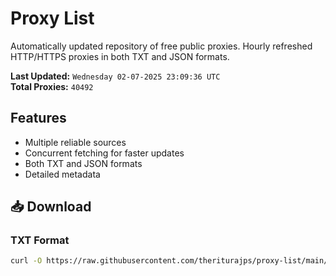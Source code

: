 # Proxy List

Automatically updated repository of free public proxies. Hourly refreshed HTTP/HTTPS proxies in both TXT and JSON formats.

**Last Updated:** `Wednesday 02-07-2025 23:09:36 UTC`  
**Total Proxies:** `40492`

## Features
- Multiple reliable sources
- Concurrent fetching for faster updates
- Both TXT and JSON formats
- Detailed metadata

## 📥 Download

### TXT Format
```bash
curl -O https://raw.githubusercontent.com/theriturajps/proxy-list/main/proxies.txt